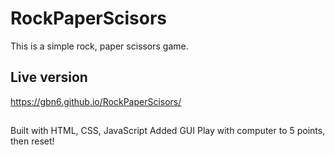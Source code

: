 # RockPaperScisors
This is a simple rock, paper scissors game.

## Live version
https://gbn6.github.io/RockPaperScisors/

##
Built with HTML, CSS, JavaScript
Added GUI
Play with computer to 5 points, then reset!